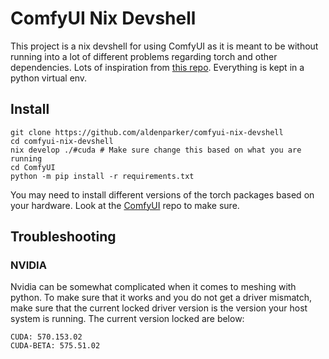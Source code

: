 # ComfyUI Nix Devshell
This project is a nix devshell for using ComfyUI as it is meant to be without running into a lot of different problems regarding torch and other dependencies. Lots of inspiration from [this repo](https://github.com/virchau13/automatic1111-webui-nix). Everything is kept in a python virtual env.

## Install
```
git clone https://github.com/aldenparker/comfyui-nix-devshell
cd comfyui-nix-devshell
nix develop ./#cuda # Make sure change this based on what you are running
cd ComfyUI
python -m pip install -r requirements.txt
```
You may need to install different versions of the torch packages based on your hardware. Look at the [ComfyUI](https://github.com/comfyanonymous/ComfyUI/tree/v0.3.41?tab=readme-ov-file#manual-install-windows-linux) repo to make sure.

## Troubleshooting
### NVIDIA
Nvidia can be somewhat complicated when it comes to meshing with python. To make sure that it works and you do not get a driver mismatch, make sure that the current locked driver version is the version your host system is running. The current version locked are below:

```
CUDA: 570.153.02
CUDA-BETA: 575.51.02
```
